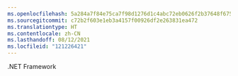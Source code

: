 ```yaml
---
ms.openlocfilehash: 5a284a7f84e75ca7f98d1276d1c4abc72eb0626f2b37648f6755318c9cf9e4b1
ms.sourcegitcommit: c72b2f603e1eb3a4157f00926df2e263831ea472
ms.translationtype: HT
ms.contentlocale: zh-CN
ms.lasthandoff: 08/12/2021
ms.locfileid: "121226421"
---
```

.NET Framework